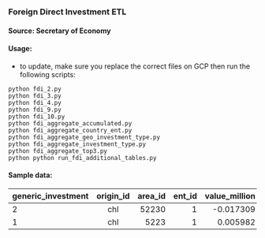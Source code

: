 ### Foreign Direct Investment ETL

#### Source: Secretary of Economy

#### Usage:
- to update, make sure you replace the correct files on GCP then run the following scripts:
```
python fdi_2.py
python fdi_3.py
python fdi_4.py
python fdi_9.py
python fdi_10.py
python fdi_aggregate_accumulated.py
python fdi_aggregate_country_ent.py
python fdi_aggregate_geo_investment_type.py
python fdi_aggregate_investment_type.py
python fdi_aggregate_top3.py
python python run_fdi_additional_tables.py
```

#### Sample data:
| generic_investment | origin_id | area_id | ent_id | value_million | count | quarter_id |
| :------------- | :----------: | -----------: | -----------: | -----------: | -----------: | -----------: |
| 2 | chl | 52230 | 1 | -0.017309 | 1 | 2004 |
| 1 | chl | 5223 | 1 | 0.005982 | 1  | 20112 |

